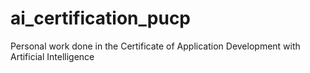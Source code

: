 # ai_certification_pucp
Personal work done in the Certificate of Application Development with Artificial Intelligence
